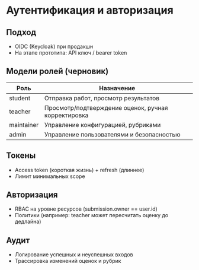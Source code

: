 # Аутентификация и авторизация

## Подход
- OIDC (Keycloak) при продакшн
- На этапе прототипа: API ключ / bearer token

## Модели ролей (черновик)
| Роль | Назначение |
|------|------------|
| student | Отправка работ, просмотр результатов |
| teacher | Просмотр/подтверждение оценок, ручная корректировка |
| maintainer | Управление конфигурацией, рубриками |
| admin | Управление пользователями и безопасностью |

## Токены
- Access token (короткая жизнь) + refresh (длиннее)
- Лимит минимальных scope

## Авторизация
- RBAC на уровне ресурсов (submission.owner == user.id)
- Политики (например: teacher может пересчитать оценку до дедлайна)

## Аудит
- Логирование успешных и неуспешных входов
- Трассировка изменений оценок и рубрик

